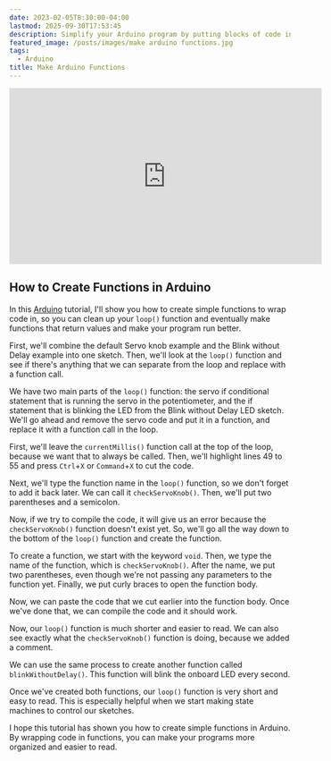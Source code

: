 ```yaml
---
date: 2023-02-05T8:30:00-04:00
lastmod: 2025-09-30T17:53:45
description: Simplify your Arduino program by putting blocks of code into functions that are called in the loop. This way your Arduino sketch stays more organized and is easier to use.
featured_image: /posts/images/make arduino functions.jpg
tags:
  - Arduino
title: Make Arduino Functions
---
```


<div class="iframe-16-9-container">
<iframe class="youTubeIframe" width="560" height="315" src="https://www.youtube.com/embed/eBAeqSWm_hw?rel=0" title="YouTube video player" frameborder="0" allow="accelerometer; autoplay; clipboard-write; encrypted-media; gyroscope; picture-in-picture; web-share" referrerpolicy="strict-origin-when-cross-origin" allowfullscreen></iframe>
</div>

## How to Create Functions in Arduino

In this [Arduino](../arduino/arduino-introduction.md) tutorial, I'll show you how to create simple functions to wrap code in, so you can clean up your `loop()` function and eventually make functions that return values and make your program run better.

First, we'll combine the default Servo knob example and the Blink without Delay example into one sketch. Then, we'll look at the `loop()` function and see if there's anything that we can separate from the loop and replace with a function call.

We have two main parts of the `loop()` function: the servo if conditional statement that is running the servo in the potentiometer, and the if statement that is blinking the LED from the Blink without Delay LED sketch. We'll go ahead and remove the servo code and put it in a function, and replace it with a function call in the loop.

First, we'll leave the `currentMillis()` function call at the top of the loop, because we want that to always be called. Then, we'll highlight lines 49 to 55 and press `Ctrl`+`X` or `Command`+`X` to cut the code.

Next, we'll type the function name in the `loop()` function, so we don't forget to add it back later. We can call it `checkServoKnob()`. Then, we'll put two parentheses and a semicolon.

Now, if we try to compile the code, it will give us an error because the `checkServoKnob()` function doesn't exist yet. So, we'll go all the way down to the bottom of the `loop()` function and create the function.

To create a function, we start with the keyword `void`. Then, we type the name of the function, which is `checkServoKnob()`. After the name, we put two parentheses, even though we're not passing any parameters to the function yet. Finally, we put curly braces to open the function body.

Now, we can paste the code that we cut earlier into the function body. Once we've done that, we can compile the code and it should work.

Now, our `loop()` function is much shorter and easier to read. We can also see exactly what the `checkServoKnob()` function is doing, because we added a comment.

We can use the same process to create another function called `blinkWithoutDelay()`. This function will blink the onboard LED every second.

Once we've created both functions, our `loop()` function is very short and easy to read. This is especially helpful when we start making state machines to control our sketches.

I hope this tutorial has shown you how to create simple functions in Arduino. By wrapping code in functions, you can make your programs more organized and easier to read.

